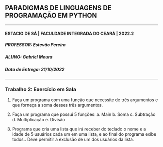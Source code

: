 ## PARADIGMAS DE LINGUAGENS DE PROGRAMAÇÃO EM PYTHON
---
#### ESTACIO DE SÁ | FACULDADE INTEGRADA DO CEARÁ | 2022.2
##### PROFESSOR: Estevão Pereira
##### ALUNO: Gabriel Moura
##### Data de Entrega: 21/10/2022
---
### Trabalho 2: Exercício em Sala

1. Faça um programa com uma função que necessite de três argumentos e que forneça a soma desses três argumentos.

2. Faça um programa que possui 5 funções:
    a. Main
    b. Soma
    c. Subtração
    d. Multiplicação
    e. Divisão

3. Programa que cria uma lista que irá receber do teclado o nome e a idade de 5 usuários cada um em uma lista, e ao final do programa exibe todos.. Deve permitir a exclusão de um dos usuários da lista.